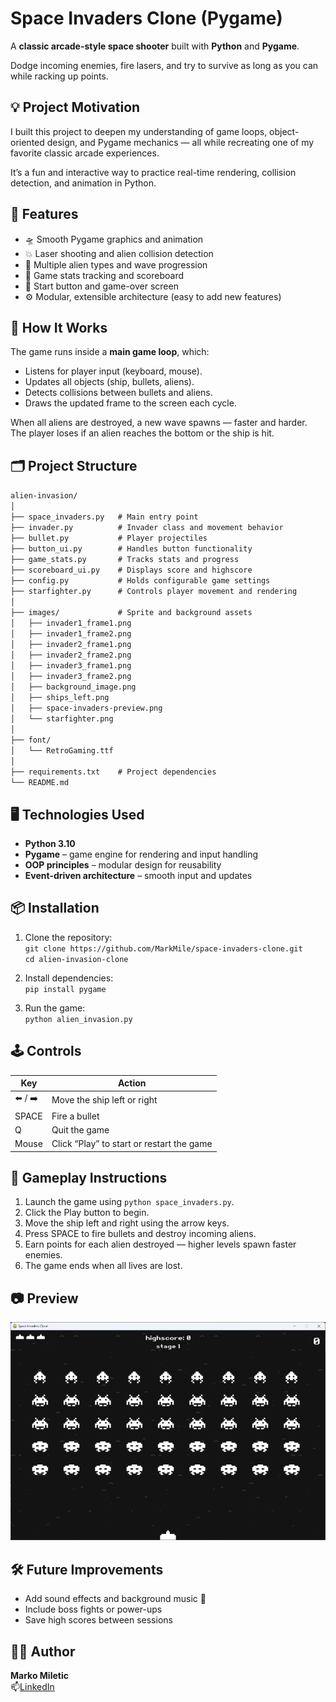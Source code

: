 # Space Invaders Clone (Pygame)

A **classic arcade-style space shooter** built with **Python** and **Pygame**.

Dodge incoming enemies, fire lasers, and try to survive as long as you can while racking up points.

## 💡 Project Motivation

I built this project to deepen my understanding of game loops, object-oriented design, and Pygame mechanics — all while recreating one of my favorite classic arcade experiences.

It’s a fun and interactive way to practice real-time rendering, collision detection, and animation in Python.

## 🚀 Features

- 🛸 Smooth Pygame graphics and animation
- 💥 Laser shooting and alien collision detection
- 👾 Multiple alien types and wave progression
- 🧠 Game stats tracking and scoreboard
- 🔘 Start button and game-over screen
- ⚙️ Modular, extensible architecture (easy to add new features)

## 🧩 How It Works

The game runs inside a **main game loop**, which:

- Listens for player input (keyboard, mouse).
- Updates all objects (ship, bullets, aliens).
- Detects collisions between bullets and aliens.
- Draws the updated frame to the screen each cycle.

When all aliens are destroyed, a new wave spawns — faster and harder. The player loses if an alien reaches the bottom or the ship is hit.

## 🗂️ Project Structure

`alien-invasion/`<br>
`│`<br>
`├── space_invaders.py   # Main entry point`<br>
`├── invader.py          # Invader class and movement behavior`<br>
`├── bullet.py           # Player projectiles`<br>
`├── button_ui.py        # Handles button functionality`<br>
`├── game_stats.py       # Tracks stats and progress`<br>
`├── scoreboard_ui.py    # Displays score and highscore`<br>
`├── config.py           # Holds configurable game settings`<br>
`├── starfighter.py      # Controls player movement and rendering`<br>
`│`<br>
`├── images/             # Sprite and background assets`<br>
`│   ├── invader1_frame1.png`<br>
`│   ├── invader1_frame2.png`<br>
`│   ├── invader2_frame1.png`<br>
`│   ├── invader2_frame2.png`<br>
`│   ├── invader3_frame1.png`<br>
`│   ├── invader3_frame2.png`<br>
`│   ├── background_image.png`<br>
`│   ├── ships_left.png`<br>
`│   ├── space-invaders-preview.png`<br>
`│   └── starfighter.png`<br>
`│`<br>
`├── font/`<br>
`│   └── RetroGaming.ttf`<br>
`│`<br>
`├── requirements.txt    # Project dependencies` <br>
`└── README.md`<br>

## 🖥️ Technologies Used

- **Python 3.10**
- **Pygame** – game engine for rendering and input handling
- **OOP principles** – modular design for reusability
- **Event-driven architecture** – smooth input and updates

## 📦 Installation

1. Clone the repository:<br>
  `git clone https://github.com/MarkMile/space-invaders-clone.git`<br>
  `cd alien-invasion-clone`

3. Install dependencies:<br>
  `pip install pygame`

4. Run the game:<br>
  `python alien_invasion.py`

## 🕹️ Controls

| Key     | Action                                    |
| ------- | ----------------------------------------- |
| ⬅️ / ➡️ | Move the ship left or right               |
| SPACE   | Fire a bullet                             |
| Q       | Quit the game                             |
| Mouse   | Click “Play” to start or restart the game |

## 📘 Gameplay Instructions

1. Launch the game using `python space_invaders.py`.
2. Click the Play button to begin.
3. Move the ship left and right using the arrow keys.
4. Press SPACE to fire bullets and destroy incoming aliens.
5. Earn points for each alien destroyed — higher levels spawn faster enemies.
6. The game ends when all lives are lost.

## 📷 Preview

![space-invaders-preview](https://github.com/MarkMile/space-invaders-clone/blob/main/images/space-invaders-preview.png?raw=true)

## 🛠️ Future Improvements

- Add sound effects and background music 🎵
- Include boss fights or power-ups
- Save high scores between sessions

## 🧑‍💻 Author
**Marko Miletic**<br>
📫[LinkedIn](https://www.linkedin.com/in/marko1987/)
